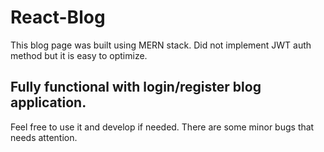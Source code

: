 # React-Blog

This blog page was built using MERN stack. Did not implement JWT auth method but it is easy to optimize.


## Fully functional with login/register blog application. 

Feel free to use it and develop if needed.
There are some minor bugs that needs attention.
